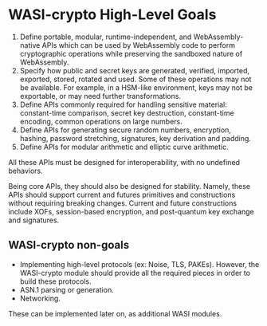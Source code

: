 # WASI-crypto High-Level Goals

1. Define portable, modular, runtime-independent, and
WebAssembly-native APIs which can be used by WebAssembly code to
perform cryptographic operations while preserving the sandboxed nature
of WebAssembly.
2. Specify how public and secret keys are generated, verified,
imported, exported, stored, rotated and used. Some of these operations
may not be available. For example, in a HSM-like environment, keys may
not be exportable, or may need further transformations.
3. Define APIs commonly required for handling sensitive material:
constant-time comparison, secret key destruction, constant-time
encoding, common operations on large numbers.
4. Define APIs for generating secure random numbers, encryption, hashing,
password stretching, signatures, key derivation and padding.
5. Define APIs for modular arithmetic and elliptic curve arithmetic.

All these APIs must be designed for interoperability, with no undefined
behaviors.

Being core APIs, they should also be designed for stability. Namely,
these APIs should support current and futures primitives and
constructions without requiring breaking changes.
Current and future constructions include XOFs, session-based
encryption, and post-quantum key exchange and signatures.

## WASI-crypto non-goals

- Implementing high-level protocols (ex: Noise, TLS, PAKEs). However, the
WASI-crypto module should provide all the required pieces in order to
build these protocols.
- ASN.1 parsing or generation.
- Networking.

These can be implemented later on, as additional WASI modules.
